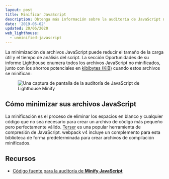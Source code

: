 ```yaml
---
layout: post
title: Minificar JavaScript
description: Obtenga más información sobre la auditoría de JavaScript no minimizado.
date: '2019-05-02'
updated: 20/06/2020
web_lighthouse:
  - unminified-javascript
---
```


La minimización de archivos JavaScript puede reducir el tamaño de la carga útil y el tiempo de análisis del script. La sección Oportunidades de su informe Lighthouse enumera todos los archivos JavaScript no minificados, junto con los ahorros potenciales en [kibibytes (KiB)](https://en.wikipedia.org/wiki/Kibibyte) cuando estos archivos se minifican:

<figure class="w-figure"><img class="w-screenshot" src="unminified-javascript.png" alt="Una captura de pantalla de la auditoría de JavaScript de Lighthouse Minify"></figure>

## Cómo minimizar sus archivos JavaScript

La minificación es el proceso de eliminar los espacios en blanco y cualquier código que no sea necesario para crear un archivo de código más pequeño pero perfectamente válido. [Terser](https://github.com/terser-js/terser) es una popular herramienta de compresión de JavaScript. webpack v4 incluye un complemento para esta biblioteca de forma predeterminada para crear archivos de compilación minificados.

## Recursos

- [Código fuente para la auditoría de **Minify JavaScript**](https://github.com/GoogleChrome/lighthouse/blob/master/lighthouse-core/audits/byte-efficiency/unminified-javascript.js)
